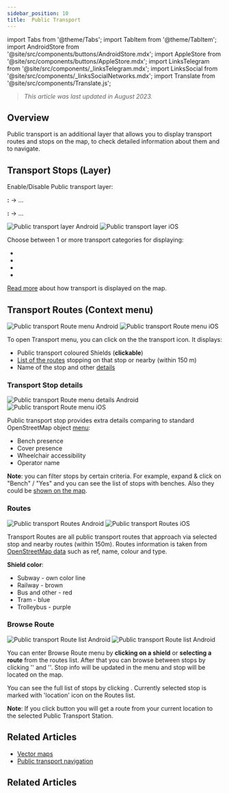 ```yaml
---
sidebar_position: 10
title:  Public Transport
---
```


import Tabs from '@theme/Tabs';
import TabItem from '@theme/TabItem';
import AndroidStore from '@site/src/components/buttons/AndroidStore.mdx';
import AppleStore from '@site/src/components/buttons/AppleStore.mdx';
import LinksTelegram from '@site/src/components/_linksTelegram.mdx';
import LinksSocial from '@site/src/components/_linksSocialNetworks.mdx';
import Translate from '@site/src/components/Translate.js';

> *This article was last updated in August 2023.*

## Overview

Public transport is an additional layer that allows you to display transport routes and stops on the map, to check detailed information about them and to navigate.

## Transport Stops (Layer)

Enable/Disable Public transport layer:

**<Translate android="true" ids="android_button_seq"/>:** <Translate android="true" ids="shared_string_menu,configure_map,rendering_category_transport"/> → &#8230;

<p> </p>

**<Translate ios="true" ids="ios_button_seq"/>:** <Translate ios="true" ids="shared_string_menu,configure_map,rendering_category_transport"/> → &#8230;

<p> </p>

![Public transport layer Android](@site/static/img/map/pt_layer_android.png) ![Public transport layer iOS](@site/static/img/map/pt_layer_ios.png) 

Choose between 1 or more transport categories for displaying:
- <Translate android="true" ids="rendering_attr_transportStops_name"/>
- <Translate android="true" ids="rendering_attr_publicTransportMode_name"/>
- <Translate android="true" ids="rendering_attr_tramTrainRoutes_name"/>
- <Translate android="true" ids="rendering_attr_subwayMode_name"/>

[Read more](../map/vector-maps.md#transport) about how transport is displayed on the map.

## Transport Routes (Context menu)

![Public transport Route menu Android](@site/static/img/map/pt_routemenu_android.png) ![Public transport Route menu iOS](@site/static/img/map/pt_routemenu_ios.png)

To open Transport menu, you can click on the the transport icon. It displays:
- Public transport coloured Shields (**clickable**)
- [List of the routes](#routes) stopping on that stop or nearby (within 150 m)
- Name of the stop and other [details](#transport-stop-details)

### Transport Stop details

![Public transport Route menu details Android](@site/static/img/map/pt_routemenu_details_android.png) ![Public transport Route menu iOS](@site/static/img/map/pt_routemenu_details_ios.png)

Public transport stop provides extra details comparing to standard OpenStreetMap object [menu](../map/map-context-menu.md#details):
- Bench presence
- Cover presence
- Wheelchair accessibility
- Operator name

**Note**: you can filter stops by certain criteria. For example, expand & click on "Bench" / "Yes" and you can see the list of stops with benches. Also they could be [shown on the map](../map/point-layers-on-map.md#search-results-poi-on-the-map).


### Routes 

![Public transport Routes Android](@site/static/img/map/pt_routes_android.png) ![Public transport Routes iOS](@site/static/img/map/pt_routes_ios.png) 

Transport Routes are all public transport routes that approach via selected stop and nearby routes (within 150m). Routes information is taken from [OpenStreetMap data](https://wiki.openstreetmap.org/wiki/Public_transport) such as ref, name, colour and type.

**Shield color**:
- Subway - own color line 
- Railway - brown
- Bus and other - red
- Tram - blue
- Trolleybus - purple

### Browse Route

![Public transport Route list Android](@site/static/img/map/pt_route_list_android.png)  ![Public transport Route list Android](@site/static/img/map/pt_route_list_ios.png) 

You can enter Browse Route menu by **clicking on a shield** or **selecting a route** from the routes list. After that you can browse between stops by clicking  '<Translate android="true" ids="shared_string_previous"/>' and '<Translate android="true" ids="shared_string_next"/>'. Stop info will be updated in the menu and stop will be located on the map.

You can see the full list of stops by clicking <Translate android="true" ids="rendering_category_details"/>. Currently selected stop is marked with 'location' icon on the Routes list.

**Note**: If you click <Translate android="true" ids="get_directions"/> button you will get a route from your current location to the selected Public Transport Station.

## Related Articles

- [Vector maps](../map/vector-maps.md) 
- [Public transport navigation](../navigation/routing/public-transport-navigation.md)
  

## Related Articles
